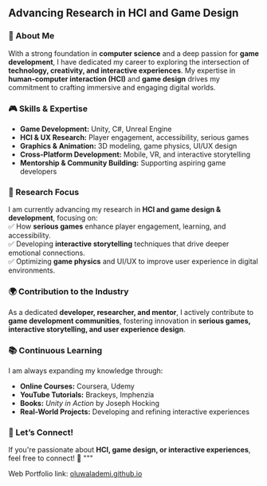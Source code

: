 ## Advancing Research in HCI and Game Design  

### 🚀 About Me  
With a strong foundation in **computer science** and a deep passion for **game development**, I have dedicated my career to exploring the intersection of **technology, creativity, and interactive experiences**. My expertise in **human-computer interaction (HCI)** and **game design** drives my commitment to crafting immersive and engaging digital worlds.  

### 🎮 Skills & Expertise  
- **Game Development:** Unity, C#, Unreal Engine  
- **HCI & UX Research:** Player engagement, accessibility, serious games  
- **Graphics & Animation:** 3D modeling, game physics, UI/UX design  
- **Cross-Platform Development:** Mobile, VR, and interactive storytelling  
- **Mentorship & Community Building:** Supporting aspiring game developers  

### 🔬 Research Focus  
I am currently advancing my research in **HCI and game design & development**, focusing on:  
✅ How **serious games** enhance player engagement, learning, and accessibility.  
✅ Developing **interactive storytelling** techniques that drive deeper emotional connections.  
✅ Optimizing **game physics** and UI/UX to improve user experience in digital environments.  

### 🌍 Contribution to the Industry  
As a dedicated **developer, researcher, and mentor**, I actively contribute to **game development communities**, fostering innovation in **serious games, interactive storytelling, and user experience design**.  

### 📚 Continuous Learning  
I am always expanding my knowledge through:  
- **Online Courses:** Coursera, Udemy
- **YouTube Tutorials:** Brackeys, Imphenzia
- **Books:** *Unity in Action* by Joseph Hocking  
- **Real-World Projects:** Developing and refining interactive experiences  

### 📩 Let’s Connect!  
If you're passionate about **HCI, game design, or interactive experiences**, feel free to connect! 🚀
"""

 Web Portfolio link: [oluwalademi.github.io](https://oluwalademi.github.io/)
